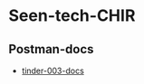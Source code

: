 # Seen-tech-CHIR
## Postman-docs
- [tinder-003-docs](https://documenter.getpostman.com/view/16909312/TzzBpbCK)